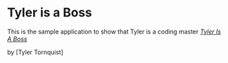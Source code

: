 # Tyler is a Boss

This is the sample application to show that Tyler is a coding master
[*Tyler Is A Boss*](http://tylerisaboss.com)

by [Tyler Tornquist]

